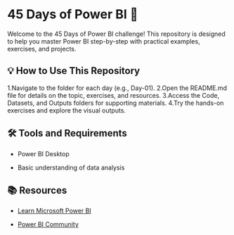 # 45 Days of Power BI 🚀
Welcome to the 45 Days of Power BI challenge! This repository is designed to help you master Power BI step-by-step with practical examples, exercises, and projects.

## 💡 How to Use This Repository
1.Navigate to the folder for each day (e.g., Day-01).
2.Open the README.md file for details on the topic, exercises, and resources.
3.Access the Code, Datasets, and Outputs folders for supporting materials.
4.Try the hands-on exercises and explore the visual outputs.

## 🛠 Tools and Requirements
- Power BI Desktop

- Basic understanding of data analysis

## 📚 Resources
- [Learn Microsoft Power BI](https://learn.microsoft.com/en-us/power-bi/)


- [Power BI Community](https://community.powerbi.com/)

  
